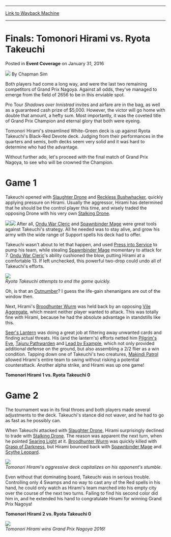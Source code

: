 
---
[Link to Wayback Machine](https://web.archive.org/web/20170711171747/http://magic.wizards.com/en/events/coverage/gpnag16/finals-tomonori-hirami-vs-ryota-takeuchi-2016-01-31)

[_metadata_:author]:- "Chapman Sim"
[_metadata_:description]:- "Both players had come a long way, and were the last two remaining competitors of Grand Prix Nagoya. Against all odds, they've managed to emerge from the field of 2656 to be in this enviable spot. Pro Tour Shadows over Innistrad invites and airfare are in the bag, as well as a guaranteed cash prize of $5,000. However, the victor will go home with double that amount, a hefty sum. Most importantly, it was the coveted title of Grand Prix Champion and eternal glory that both were eyeing."
[_metadata_:generator]:- "Drupal 7 (http://drupal.org)"
[_metadata_:node]:- "982806"
[_metadata_:publish_date]:- "2016-01-31"
[_metadata_:source]:- "div-main-content"
[_metadata_:title]:- "Finals: Tomonori Hirami vs. Ryota Takeuchi"
[_metadata_:wayback_capture_timestamp]:- "2017-07-11 17:17:47"
[_metadata_:wayback_raw_url]:- "https://web.archive.org/web/20170711171747id_/http://magic.wizards.com/en/events/coverage/gpnag16/finals-tomonori-hirami-vs-ryota-takeuchi-2016-01-31"
[_metadata_:wayback_url]:- "http://magic.wizards.com/en/events/coverage/gpnag16/finals-tomonori-hirami-vs-ryota-takeuchi-2016-01-31"
---


Finals: Tomonori Hirami vs. Ryota Takeuchi
==========================================



 Posted in **Event Coverage**
 on January 31, 2016 






![](https://media.magic.wizards.com/styles/auth_small/public/images/person/chapman.jpg)
By Chapman Sim











Both players had come a long way, and were the last two remaining competitors of Grand Prix Nagoya. Against all odds, they've managed to emerge from the field of 2656 to be in this enviable spot.


Pro Tour *Shadows over Innistrad* invites and airfare are in the bag, as well as a guaranteed cash prize of $5,000. However, the victor will go home with double that amount, a hefty sum. Most importantly, it was the coveted title of Grand Prix Champion and eternal glory that both were eyeing.


Tomonori Hirami's streamlined White-Green deck is up against Ryota Takeuchi's Black-Red Devote deck. Judging from their performances in the quarters and semis, both decks seem very solid and it was hard to determine who had the advantage.


Without further ado, let's proceed with the final match of Grand Prix Nagoya, to see who will be crowned the Champion.


Game 1
======


Takeuchi opened with [Slaughter Drone](http://gatherer.wizards.com/Pages/Card/Details.aspx?name=Slaughter+Drone) and [Reckless Bushwhacker](http://gatherer.wizards.com/Pages/Card/Details.aspx?name=Reckless+Bushwhacker), quickly applying pressure on Hirami. Usually the aggressor, Hirami has determined that he should be the control player this time, and wisely traded the opposing Drone with his very own [Stalking Drone](http://gatherer.wizards.com/Pages/Card/Details.aspx?name=Stalking+Drone).


[![](http://gatherer.wizards.com/Handlers/Image.ashx?type=card&name=Ondu+War+Cleric)](http://gatherer.wizards.com/Pages/Card/Details.aspx?name=Ondu+War+Cleric)[![](http://gatherer.wizards.com/Handlers/Image.ashx?type=card&name=Spawnbinder+Mage)](http://gatherer.wizards.com/Pages/Card/Details.aspx?name=Spawnbinder+Mage)
After all, [Ondu War Cleric](http://gatherer.wizards.com/Pages/Card/Details.aspx?name=Ondu+War+Cleric) and [Spawnbinder Mage](http://gatherer.wizards.com/Pages/Card/Details.aspx?name=Spawnbinder+Mage) were great tools against Takeuchi's strategy. All he needed was to stay alive, and grow his army with the wide range of Support spells his deck had to offer.


Takeuchi wasn't about to let that happen, and used [Press into Service](http://gatherer.wizards.com/Pages/Card/Details.aspx?name=Press+into+Service) to pump his team, while stealing [Spawnbinder Mage](http://gatherer.wizards.com/Pages/Card/Details.aspx?name=Spawnbinder+Mage) momentary to attack for 7. [Ondu War Cleric](http://gatherer.wizards.com/Pages/Card/Details.aspx?name=Ondu+War+Cleric)'s ability cushioned the blow, putting Hirami at a comfortable 13. If left unchecked, this powerful two-drop could undo all of Takeuchi's efforts.


![](https://media.wizards.com/2016/events/gpnag16/gpNagoya16_FN_takeuchi.jpg)  
*Ryota Takeuchi attempts to end the game quickly.*


Oh, is that an [Outnumber](http://gatherer.wizards.com/Pages/Card/Details.aspx?name=Outnumber)? I guess the life-gain shenanigans are out of the window then.


Next, Hirami's [Broodhunter Wurm](http://gatherer.wizards.com/Pages/Card/Details.aspx?name=Broodhunter+Wurm) was held back by an opposing [Vile Aggregate](http://gatherer.wizards.com/Pages/Card/Details.aspx?name=Vile+Aggregate), which meant neither player wanted to attack. This was totally fine with Hirami, because he had the absolute advantage in standstills like this.


[Seer's Lantern](http://gatherer.wizards.com/Pages/Card/Details.aspx?name=Seer%27s+Lantern) was doing a great job at filtering away unwanted cards and finding actual threats. His (and the lantern's) efforts netted him [Pilgrim's Eye](http://gatherer.wizards.com/Pages/Card/Details.aspx?name=Pilgrim%27s+Eye), [Tajuru Pathwarden](http://gatherer.wizards.com/Pages/Card/Details.aspx?name=Tajuru+Pathwarden) and [Lead by Example](http://gatherer.wizards.com/Pages/Card/Details.aspx?name=Lead+by+Example), which not only provided additional defense on the ground, but also assembling a 2/2 flier as a win condition. Tapping down one of Takeuchi's two creatures, [Makindi Patrol](http://gatherer.wizards.com/Pages/Card/Details.aspx?name=Makindi+Patrol) allowed Hirami's entire team to swing without risking a potential counterattack. Another alpha strike, and Hirami was up one game!


**Tomonori Hirami 1 vs. Ryota Takeuchi 0**


Game 2
======


The tournament was in its final throes and both players made several adjustments to the deck. Takeuchi's stance did not waver, and he had to go as fast as he possibly can.


When Takeuchi attacked with [Slaughter Drone](http://gatherer.wizards.com/Pages/Card/Details.aspx?name=Slaughter+Drone), Hirami surprisingly declined to trade with [Stalking Drone](http://gatherer.wizards.com/Pages/Card/Details.aspx?name=Stalking+Drone). The reason was apparent the next turn, when he pointed [Searing Light](http://gatherer.wizards.com/Pages/Card/Details.aspx?name=Searing+Light) at it. [Broodhunter Wurm](http://gatherer.wizards.com/Pages/Card/Details.aspx?name=Broodhunter+Wurm) was quickly killed with [Grasp of Darkness](http://gatherer.wizards.com/Pages/Card/Details.aspx?name=Grasp+of+Darkness), but Hirami bounced back with [Spawnbinder Mage](http://gatherer.wizards.com/Pages/Card/Details.aspx?name=Spawnbinder+Mage) and [Scythe Leopard](http://gatherer.wizards.com/Pages/Card/Details.aspx?name=Scythe+Leopard).


![](https://media.wizards.com/2016/events/gpnag16/gpNagoya16_FN_hirami.jpg)  
*Tomonori Hirami's aggressive deck capitalizes on his opponent's stumble.*


Even without that dominating board, Takeuchi was in serious trouble. Controlling only 4 Swamps and no way to cast any of the Red spells in his hand, he could only watch as Hirami's team marched into his empty city over the course of the next two turns. Failing to find his second color did him in, and he extended his hand to congratulate Hirami for winning Grand Prix Nagoya!


**Tomonori Hirami 2 vs. Ryota Takeuchi 0**


![](https://media.wizards.com/2016/events/gpnag16/gpNagoya16_FN_last.jpg)  
*Tomonori Hirami wins Grand Prix Nagoya 2016!*







